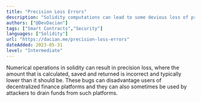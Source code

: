 ```yaml
---
title: "Precision Loss Errors"
description: "Solidity computations can lead to some devious loss of precision errors"
authors: ["@DevDacian"]
tags: ["Smart Contracts","Security"]
languages: ["Solidity"]
url: "https://dacian.me/precision-loss-errors"
dateAdded: 2023-05-31
level: "Intermediate"
---
```


Numerical operations in solidity can result in precision loss, where the amount that is calculated, saved and returned is incorrect and typically lower than it should be. These bugs can disadvantage users of decentralized finance platforms and they can also sometimes be used by attackers to drain funds from such platforms.